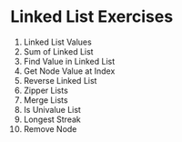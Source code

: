 # Linked List Exercises

1. Linked List Values
2. Sum of Linked List
3. Find Value in Linked List
4. Get Node Value at Index
5. Reverse Linked List
6. Zipper Lists
7. Merge Lists
8. Is Univalue List
9. Longest Streak
10. Remove Node
